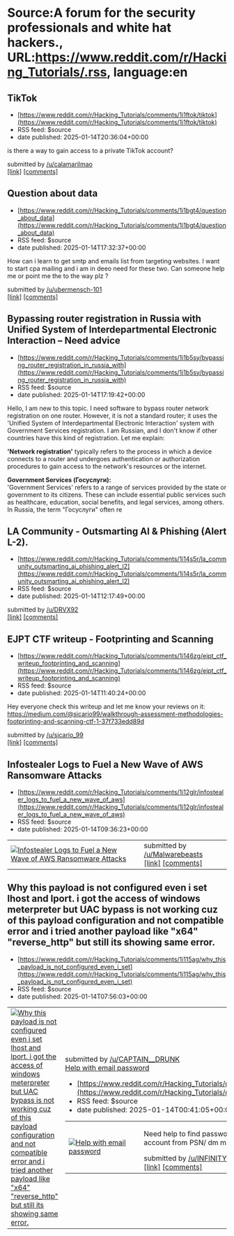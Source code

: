 # Source:A forum for the security professionals and white hat hackers., URL:https://www.reddit.com/r/Hacking_Tutorials/.rss, language:en

## TikTok
 - [https://www.reddit.com/r/Hacking_Tutorials/comments/1i1ftok/tiktok](https://www.reddit.com/r/Hacking_Tutorials/comments/1i1ftok/tiktok)
 - RSS feed: $source
 - date published: 2025-01-14T20:36:04+00:00

<!-- SC_OFF --><div class="md"><p>is there a way to gain access to a private TikTok account?</p> </div><!-- SC_ON --> &#32; submitted by &#32; <a href="https://www.reddit.com/user/calamarilmao"> /u/calamarilmao </a> <br/> <span><a href="https://www.reddit.com/r/Hacking_Tutorials/comments/1i1ftok/tiktok/">[link]</a></span> &#32; <span><a href="https://www.reddit.com/r/Hacking_Tutorials/comments/1i1ftok/tiktok/">[comments]</a></span>

## Question about data
 - [https://www.reddit.com/r/Hacking_Tutorials/comments/1i1bgt4/question_about_data](https://www.reddit.com/r/Hacking_Tutorials/comments/1i1bgt4/question_about_data)
 - RSS feed: $source
 - date published: 2025-01-14T17:32:37+00:00

<!-- SC_OFF --><div class="md"><p>How can i learn to get smtp and emails list from targeting websites. I want to start cpa mailing and i am in deeo need for these two. Can someone help me or point me the to the way plz ? </p> </div><!-- SC_ON --> &#32; submitted by &#32; <a href="https://www.reddit.com/user/ubermensch-101"> /u/ubermensch-101 </a> <br/> <span><a href="https://www.reddit.com/r/Hacking_Tutorials/comments/1i1bgt4/question_about_data/">[link]</a></span> &#32; <span><a href="https://www.reddit.com/r/Hacking_Tutorials/comments/1i1bgt4/question_about_data/">[comments]</a></span>

## Bypassing router registration in Russia with Unified System of Interdepartmental Electronic Interaction – Need advice
 - [https://www.reddit.com/r/Hacking_Tutorials/comments/1i1b5sy/bypassing_router_registration_in_russia_with](https://www.reddit.com/r/Hacking_Tutorials/comments/1i1b5sy/bypassing_router_registration_in_russia_with)
 - RSS feed: $source
 - date published: 2025-01-14T17:19:42+00:00

<!-- SC_OFF --><div class="md"><p>Hello, I am new to this topic. I need software to bypass router network registration on one router. However, it is not a standard router; it uses the &#39;Unified System of Interdepartmental Electronic Interaction&#39; system with Government Services registration. I am Russian, and I don&#39;t know if other countries have this kind of registration. Let me explain:</p> <p><strong>&#39;Network registration&#39;</strong> typically refers to the process in which a device connects to a router and undergoes authentication or authorization procedures to gain access to the network&#39;s resources or the internet.</p> <p><strong>Government Services (Госуслуги):</strong><br/> &#39;Government Services&#39; refers to a range of services provided by the state or government to its citizens. These can include essential public services such as healthcare, education, social benefits, and legal services, among others. In Russia, the term &quot;Госуслуги&quot; often re

## LA Community - Outsmarting AI & Phishing (Alert L-2).
 - [https://www.reddit.com/r/Hacking_Tutorials/comments/1i14s5r/la_community_outsmarting_ai_phishing_alert_l2](https://www.reddit.com/r/Hacking_Tutorials/comments/1i14s5r/la_community_outsmarting_ai_phishing_alert_l2)
 - RSS feed: $source
 - date published: 2025-01-14T12:17:49+00:00

&#32; submitted by &#32; <a href="https://www.reddit.com/user/DRVX92"> /u/DRVX92 </a> <br/> <span><a href="/r/White_Hat_Alliance/comments/1i14q28/la_community_outsmarting_ai_phishing_alert_l2/">[link]</a></span> &#32; <span><a href="https://www.reddit.com/r/Hacking_Tutorials/comments/1i14s5r/la_community_outsmarting_ai_phishing_alert_l2/">[comments]</a></span>

## EJPT CTF writeup - Footprinting and Scanning
 - [https://www.reddit.com/r/Hacking_Tutorials/comments/1i146zg/ejpt_ctf_writeup_footprinting_and_scanning](https://www.reddit.com/r/Hacking_Tutorials/comments/1i146zg/ejpt_ctf_writeup_footprinting_and_scanning)
 - RSS feed: $source
 - date published: 2025-01-14T11:40:24+00:00

<!-- SC_OFF --><div class="md"><p>Hey everyone check this writeup and let me know your reviews on it: <a href="https://medium.com/@sicario99/walkthrough-assessment-methodologies-footprinting-and-scanning-ctf-1-37f733edd89d">https://medium.com/@sicario99/walkthrough-assessment-methodologies-footprinting-and-scanning-ctf-1-37f733edd89d</a> </p> </div><!-- SC_ON --> &#32; submitted by &#32; <a href="https://www.reddit.com/user/sicario_99"> /u/sicario_99 </a> <br/> <span><a href="https://www.reddit.com/r/Hacking_Tutorials/comments/1i146zg/ejpt_ctf_writeup_footprinting_and_scanning/">[link]</a></span> &#32; <span><a href="https://www.reddit.com/r/Hacking_Tutorials/comments/1i146zg/ejpt_ctf_writeup_footprinting_and_scanning/">[comments]</a></span>

## Infostealer Logs to Fuel a New Wave of AWS Ransomware Attacks
 - [https://www.reddit.com/r/Hacking_Tutorials/comments/1i12glr/infostealer_logs_to_fuel_a_new_wave_of_aws](https://www.reddit.com/r/Hacking_Tutorials/comments/1i12glr/infostealer_logs_to_fuel_a_new_wave_of_aws)
 - RSS feed: $source
 - date published: 2025-01-14T09:36:23+00:00

<table> <tr><td> <a href="https://www.reddit.com/r/Hacking_Tutorials/comments/1i12glr/infostealer_logs_to_fuel_a_new_wave_of_aws/"> <img src="https://external-preview.redd.it/_TP1hVCNciV9Ot65_cDuZXmlDVNZk6dr0JMv90JBOxQ.jpg?width=640&amp;crop=smart&amp;auto=webp&amp;s=695f524748be13915f47c9bd3b185b12ebcd7e36" alt="Infostealer Logs to Fuel a New Wave of AWS Ransomware Attacks" title="Infostealer Logs to Fuel a New Wave of AWS Ransomware Attacks" /> </a> </td><td> &#32; submitted by &#32; <a href="https://www.reddit.com/user/Malwarebeasts"> /u/Malwarebeasts </a> <br/> <span><a href="https://www.infostealers.com/article/infostealer-logs-to-fuel-a-new-wave-of-aws-ransomware-attacks/">[link]</a></span> &#32; <span><a href="https://www.reddit.com/r/Hacking_Tutorials/comments/1i12glr/infostealer_logs_to_fuel_a_new_wave_of_aws/">[comments]</a></span> </td></tr></table>

## Why this payload is not configured even i set lhost and lport. i got the access of windows meterpreter but UAC bypass is not working cuz of this payload configuration and not compatible error and i tried another payload like "x64" "reverse_http" but still its showing same error.
 - [https://www.reddit.com/r/Hacking_Tutorials/comments/1i115ag/why_this_payload_is_not_configured_even_i_set](https://www.reddit.com/r/Hacking_Tutorials/comments/1i115ag/why_this_payload_is_not_configured_even_i_set)
 - RSS feed: $source
 - date published: 2025-01-14T07:56:03+00:00

<table> <tr><td> <a href="https://www.reddit.com/r/Hacking_Tutorials/comments/1i115ag/why_this_payload_is_not_configured_even_i_set/"> <img src="https://b.thumbs.redditmedia.com/THAIxiTSoF8a-LFaIXuKZOkTWp-aa8uW0QCIT0uUYUc.jpg" alt="Why this payload is not configured even i set lhost and lport. i got the access of windows meterpreter but UAC bypass is not working cuz of this payload configuration and not compatible error and i tried another payload like &quot;x64&quot; &quot;reverse_http&quot; but still its showing same error. " title="Why this payload is not configured even i set lhost and lport. i got the access of windows meterpreter but UAC bypass is not working cuz of this payload configuration and not compatible error and i tried another payload like &quot;x64&quot; &quot;reverse_http&quot; but still its showing same error. " /> </a> </td><td> &#32; submitted by &#32; <a href="https://www.reddit.com/user/CAPTAIN__DRUNK"> /u/CAPTAIN__DRUNK </a> <br/> <span><a href="https://www.re

## Help with email password
 - [https://www.reddit.com/r/Hacking_Tutorials/comments/1i0tj7w/help_with_email_password](https://www.reddit.com/r/Hacking_Tutorials/comments/1i0tj7w/help_with_email_password)
 - RSS feed: $source
 - date published: 2025-01-14T00:41:05+00:00

<table> <tr><td> <a href="https://www.reddit.com/r/Hacking_Tutorials/comments/1i0tj7w/help_with_email_password/"> <img src="https://preview.redd.it/jigm9hphvuce1.jpeg?width=640&amp;crop=smart&amp;auto=webp&amp;s=7ad311cfcbec250758c74d5921936901cb86fa8a" alt="Help with email password " title="Help with email password " /> </a> </td><td> <!-- SC_OFF --><div class="md"><p>Need help to find password an email so that I can remove my Fortnite account from PSN/ dm me for email </p> </div><!-- SC_ON --> &#32; submitted by &#32; <a href="https://www.reddit.com/user/INFINITYtalks"> /u/INFINITYtalks </a> <br/> <span><a href="https://i.redd.it/jigm9hphvuce1.jpeg">[link]</a></span> &#32; <span><a href="https://www.reddit.com/r/Hacking_Tutorials/comments/1i0tj7w/help_with_email_password/">[comments]</a></span> </td></tr></table>

